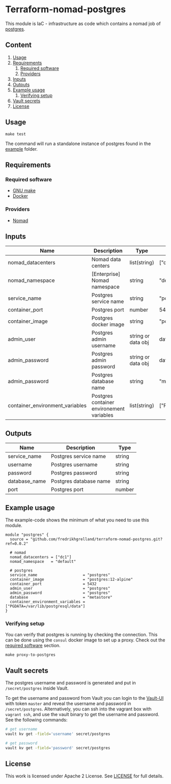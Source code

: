 # Terraform-nomad-postgres
This module is IaC - infrastructure as code which contains a nomad job of [postgres](https://www.postgresql.org/).

## Content
1. [Usage](#usage)
2. [Requirements](#requirements)
    1. [Required software](#required-software)
    2. [Providers](#providers)
3. [Inputs](#inputs)
4. [Outputs](#outputs)
5. [Example usage](#example-usage)
    1. [Verifying setup](#verifying-setup)
6. [Vault secrets](#vault-secrets)
7. [License](#license)

## Usage
```text
make test
```
The command will run a standalone instance of postgres found in the [example](/example) folder.

## Requirements
### Required software
- [GNU make](https://man7.org/linux/man-pages/man1/make.1.html)
- [Docker](https://www.docker.com/)

### Providers
- [Nomad](https://registry.terraform.io/providers/hashicorp/nomad/latest/docs)

## Inputs
| Name | Description | Type | Default | Required |
|------|-------------|------|---------|:--------:|
| nomad\_datacenters | Nomad data centers | list(string) | ["dc1"] | yes |
| nomad\_namespace | [Enterprise] Nomad namespace | string | "default" | yes |
| service\_name | Postgres service name | string | "postgres" | yes |
| container\_port | Postgres port | number | 5432 | yes |
| container\_image | Postgres docker image | string | "postgres:12-alpine" | yes |
| admin\_user | Postgres admin username | string or data obj | data.vault_generic_secret.postgres_secrets.data.username | yes |
| admin\_password | Postgres admin password | string or data obj | data.vault_generic_secret.postgres_secrets.data.password | yes |
| admin\_password | Postgres database name | string | "metastore" | yes |
| container\_environment\_variables | Postgres container environement variables | list(string) | ["PGDATA=/var/lib/postgresql/data"] | yes |

## Outputs
| Name | Description | Type |
|------|-------------|------|
| service\_name | Postgres service name | string |
| username | Postgres username | string |
| password | Postgres password | string |
| database\_name | Postgres database name | string |
| port | Postgres port | number |

## Example usage
The example-code shows the minimum of what you need to use this module.

```hcl-terraform
module "postgres" {
  source = "github.com/fredrikhgrelland/terraform-nomad-postgres.git?ref=0.0.2"

  # nomad
  nomad_datacenters = ["dc1"]
  nomad_namespace   = "default"

  # postgres
  service_name                    = "postgres"
  container_image                 = "postgres:12-alpine"
  container_port                  = 5432
  admin_user                      = "postgres"
  admin_password                  = "postgres"
  database                        = "metastore"
  container_environment_variables = ["PGDATA=/var/lib/postgresql/data"]
}
```

### Verifying setup
You can verify that postgres is running by checking the connection. This can be done using the `consul` docker image to set up a proxy. Check out the [required software](#required-software) section.
```shell script
make proxy-to-postgres
```

## Vault secrets
The postgres username and password is generated and put in `/secret/postgres` inside Vault.

To get the username and password from Vault you can login to the [Vault-UI](http://localhost:8200/) with token `master` and reveal the username and password in `/secret/postgres`.
Alternatively, you can ssh into the vagrant box with `vagrant ssh`, and use the vault binary to get the username and password. See the following commands:
```sh
# get username
vault kv get -field='username' secret/postgres

# get password
vault kv get -field='password' secret/postgres
```

## License
This work is licensed under Apache 2 License. See [LICENSE](./LICENSE) for full details.
